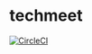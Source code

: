 # techmeet

[![CircleCI](https://circleci.com/gh/keeners/techmeet/tree/master.svg?style=svg)](https://circleci.com/gh/keeners/techmeet/tree/master)
